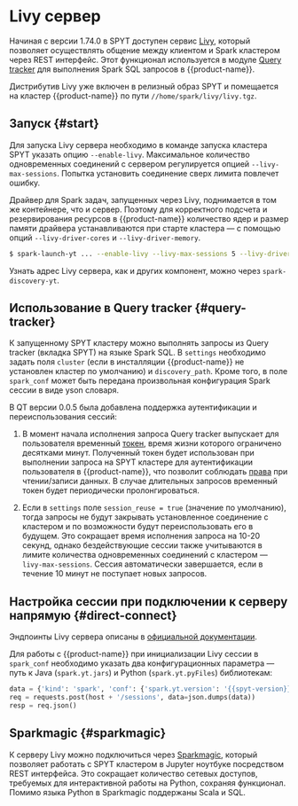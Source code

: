 # Livy сервер

Начиная с версии 1.74.0 в SPYT доступен сервис [Livy](https://livy.apache.org/), который позволяет осуществлять общение между клиентом и Spark кластером через REST интерфейс. Этот функционал используется в модуле [Query tracker](../../../../../user-guide/query-tracker.md) для выполнения Spark SQL запросов в {{product-name}}.

Дистрибутив Livy уже включен в релизный образ SPYT и помещается на кластер {{product-name}} по пути `//home/spark/livy/livy.tgz`.

## Запуск {#start}

Для запуска Livy сервера необходимо в команде запуска кластера SPYT указать опцию `--enable-livy`. Максимальное количество одновременных соединений с сервером регулируется опцией `--livy-max-sessions`. Попытка установить соединение сверх лимита повлечет ошибку.

Драйвер для Spark задач, запущенных через Livy, поднимается в том же контейнере, что и сервер. Поэтому для корректного подсчета и резервирования ресурсов в {{product-name}} количество ядер и размер памяти драйвера устанавливаются при старте кластера — с помощью опций `--livy-driver-cores` и `--livy-driver-memory`.

```bash
$ spark-launch-yt ... --enable-livy --livy-max-sessions 5 --livy-driver-cores 1 --livy-driver-memory 1G
```

Узнать адрес Livy сервера, как и других компонент, можно через `spark-discovery-yt`.

## Использование в Query tracker {#query-tracker}

К запущенному SPYT кластеру можно выполнять запросы из Query tracker (вкладка SPYT) на языке Spark SQL. В `settings` необходимо задать поля `cluster` (если в инсталляции {{product-name}} не установлен кластер по умолчанию) и `discovery_path`. Кроме того, в поле `spark_conf` может быть передана произвольная конфигурация Spark сессии в виде yson словаря.

В QT версии 0.0.5 была добавлена поддержка аутентификации и переиспользования сессий:

1. В момент начала исполнения запроса Query tracker выпускает для пользователя временный [токен](../../../../../user-guide/storage/auth.md), время жизни которого ограничено десятками минут. Полученный токен будет использован при выполнении запроса на SPYT кластере для аутентификации пользователя в {{product-name}}, что позволит соблюдать [права](../../../../../user-guide/storage/access-control.md#authorization) при чтении/записи данных. В случае длительных запросов временный токен будет периодически пролонгироваться.

2. Если в `settings` поле `session_reuse = true` (значение по умолчанию), тогда запросы не будут закрывать установленное соединение с кластером и по возможности будут переиспользовать его в будущем. Это сокращает время исполнения запроса на 10-20 секунд, однако бездействующие сессии также учитываются в лимите количества одновременных соединений с кластером — `livy-max-sessions`. Сессия автоматически завершается, если в течение 10 минут не поступает новых запросов.

## Настройка сессии при подключении к серверу напрямую {#direct-connect}

Эндпоинты Livy сервера описаны в [официальной документации](https://livy.apache.org/docs/latest/rest-api.html).

Для работы с {{product-name}} при инициализации Livy сессии в `spark_conf` необходимо указать два конфигурационных параметра — путь к Java (`spark.yt.jars`) и Python (`spark.yt.pyFiles`) библиотекам:

```python
data = {'kind': 'spark', 'conf': {'spark.yt.version': '{{spyt-version}}', 'spark.yt.jars': 'yt:///home/spark/spyt/releases/{{spyt-version}}/spark-yt-data-source.jar', 'spark.yt.pyFiles': 'yt:///home/spark/spyt/releases/{{spyt-version}}/spyt.zip'}}
req = requests.post(host + '/sessions', data=json.dumps(data))
resp = req.json()
```

## Sparkmagic {#sparkmagic}

К серверу Livy можно подключиться через [Sparkmagic](https://github.com/jupyter-incubator/sparkmagic), который позволяет работать с SPYT кластером в Jupyter ноутбуке посредством REST интерфейса. Это сокращает количество сетевых доступов, требуемых для интерактивной работы на Python, сохраняя функционал. Помимо языка Python в Sparkmagic поддержаны Scala и SQL.
